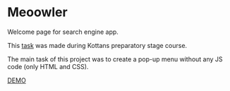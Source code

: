 # Meoowler 
Welcome page for search engine app.

This [task](https://github.com/kottans/frontend/blob/master/tasks/html-css-popup.md) was made during Kottans preparatory stage course.

The main task of this project was to create a pop-up menu without any JS code (only HTML and CSS).

[DEMO](https://usides.github.io/meoowler/)
